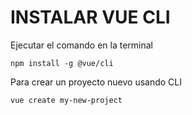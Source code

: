 # INSTALAR VUE CLI

Ejecutar el comando en la terminal

    npm install -g @vue/cli

Para crear un proyecto nuevo usando CLI

    vue create my-new-project

